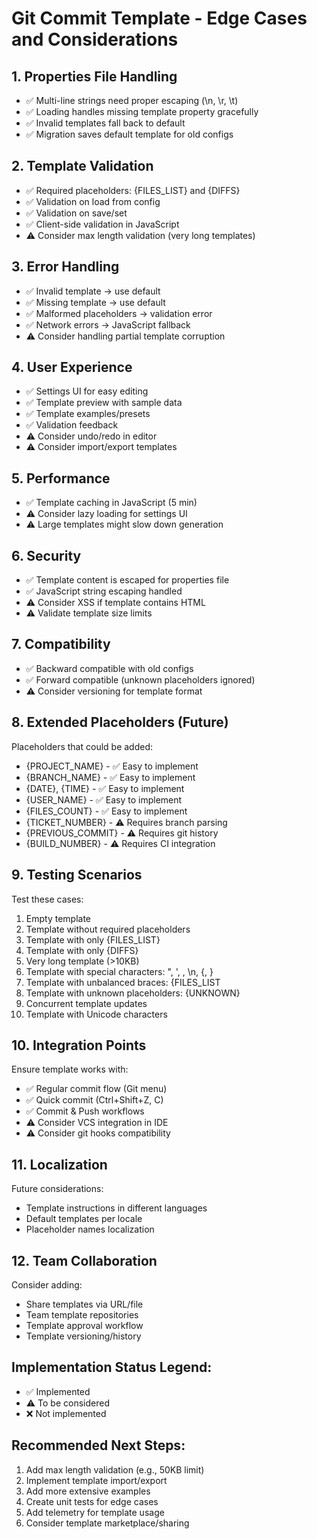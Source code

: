 # Git Commit Template - Edge Cases and Considerations

## 1. **Properties File Handling**
- ✅ Multi-line strings need proper escaping (\n, \r, \t)
- ✅ Loading handles missing template property gracefully
- ✅ Invalid templates fall back to default
- ✅ Migration saves default template for old configs

## 2. **Template Validation**
- ✅ Required placeholders: {FILES_LIST} and {DIFFS}
- ✅ Validation on load from config
- ✅ Validation on save/set
- ✅ Client-side validation in JavaScript
- ⚠️ Consider max length validation (very long templates)

## 3. **Error Handling**
- ✅ Invalid template -> use default
- ✅ Missing template -> use default
- ✅ Malformed placeholders -> validation error
- ✅ Network errors -> JavaScript fallback
- ⚠️ Consider handling partial template corruption

## 4. **User Experience**
- ✅ Settings UI for easy editing
- ✅ Template preview with sample data
- ✅ Template examples/presets
- ✅ Validation feedback
- ⚠️ Consider undo/redo in editor
- ⚠️ Consider import/export templates

## 5. **Performance**
- ✅ Template caching in JavaScript (5 min)
- ⚠️ Consider lazy loading for settings UI
- ⚠️ Large templates might slow down generation

## 6. **Security**
- ✅ Template content is escaped for properties file
- ✅ JavaScript string escaping handled
- ⚠️ Consider XSS if template contains HTML
- ⚠️ Validate template size limits

## 7. **Compatibility**
- ✅ Backward compatible with old configs
- ✅ Forward compatible (unknown placeholders ignored)
- ⚠️ Consider versioning for template format

## 8. **Extended Placeholders (Future)**
Placeholders that could be added:
- {PROJECT_NAME} - ✅ Easy to implement
- {BRANCH_NAME} - ✅ Easy to implement  
- {DATE}, {TIME} - ✅ Easy to implement
- {USER_NAME} - ✅ Easy to implement
- {FILES_COUNT} - ✅ Easy to implement
- {TICKET_NUMBER} - ⚠️ Requires branch parsing
- {PREVIOUS_COMMIT} - ⚠️ Requires git history
- {BUILD_NUMBER} - ⚠️ Requires CI integration

## 9. **Testing Scenarios**
Test these cases:
1. Empty template
2. Template without required placeholders
3. Template with only {FILES_LIST}
4. Template with only {DIFFS}
5. Very long template (>10KB)
6. Template with special characters: ", ', \, \n, {, }
7. Template with unbalanced braces: {FILES_LIST
8. Template with unknown placeholders: {UNKNOWN}
9. Concurrent template updates
10. Template with Unicode characters

## 10. **Integration Points**
Ensure template works with:
- ✅ Regular commit flow (Git menu)
- ✅ Quick commit (Ctrl+Shift+Z, C)
- ✅ Commit & Push workflows
- ⚠️ Consider VCS integration in IDE
- ⚠️ Consider git hooks compatibility

## 11. **Localization**
Future considerations:
- Template instructions in different languages
- Default templates per locale
- Placeholder names localization

## 12. **Team Collaboration**
Consider adding:
- Share templates via URL/file
- Team template repositories
- Template approval workflow
- Template versioning/history

## Implementation Status Legend:
- ✅ Implemented
- ⚠️ To be considered
- ❌ Not implemented

## Recommended Next Steps:
1. Add max length validation (e.g., 50KB limit)
2. Implement template import/export
3. Add more extensive examples
4. Create unit tests for edge cases
5. Add telemetry for template usage
6. Consider template marketplace/sharing
